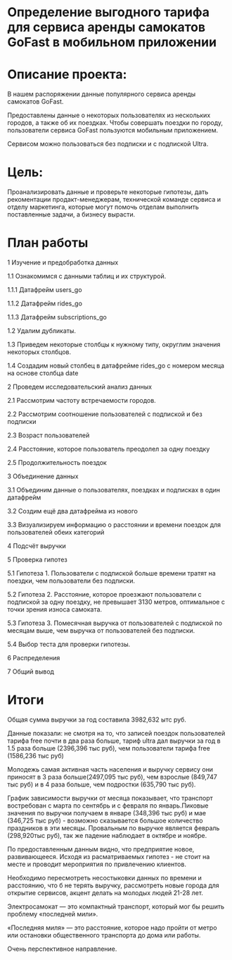 #  Определение выгодного тарифа для сервиса аренды самокатов GoFast в мобильном приложении
# Описание проекта:
В нашем распоряжении данные популярного сервиса аренды самокатов GoFast.

Предоставлены данные о некоторых пользователях из нескольких городов, а также об их поездках. Чтобы совершать поездки по городу, пользователи сервиса GoFast пользуются мобильным приложением.

Сервисом можно пользоваться без подписки и с подпиской Ultra.

# Цель:
Проанализировать данные и проверьте некоторые гипотезы, дать рекоментации продакт-менеджерам, технической команде сервиса и отделу маркетинга, которые могут помочь отделам выполнить поставленные задачи, а бизнесу вырасти.

# План работы

1  Изучение и предобработка данных

1.1  Ознакомимся с данными таблиц и их структурой.

1.1.1  Датафрейм users_go

1.1.2  Датафрейм rides_go

1.1.3  Датафрейм subscriptions_go

1.2  Удалим дубликаты.

1.3  Приведем некоторые столбцы к нужному типу, округлим значения некоторых столбцов.

1.4  Создадим новый столбец в датафрейме rides_go с номером месяца на основе столбца date

2  Проведем исследовательский анализ данных

2.1  Рассмотрим частоту встречаемости городов.

2.2  Рассмотрим соотношение пользователей с подпиской и без подписки

2.3  Возраст пользователей

2.4  Расстояние, которое пользователь преодолел за одну поездку

2.5  Продолжительность поездок

3  Объединение данных

3.1  Объединим данные о пользователях, поездках и подписках в один датафрейм

3.2  Создим ещё два датафрейма из нового

3.3  Визуализируем информацию о расстоянии и времени поездок для пользователей обеих категорий

4  Подсчёт выручки

5  Проверка гипотез

5.1  Гипотеза 1. Пользователи с подпиской больше времени тратят на поездки, чем пользователи без подписки.

5.2  Гипотеза 2. Расстояние, которое проезжают пользователи с подпиской за одну поездку, не превышает 3130 метров, оптимальное с точки зрения износа самоката.

5.3  Гипотеза 3. Помесячная выручка от пользователей с подпиской по месяцам выше, чем выручка от пользователей без подписки.

5.4  Выбор теста для проверки гипотезы.

6  Распределения

7  Общий вывод

# Итоги

Общая сумма выручки за год составила 3982,632 ытс руб.

Данные показали: не смотря на то, что записей поездок пользователей тарифа free почти в два раза больше, тариф ultra дал выручки за год в 1.5 раза больше (2396,396 тыс руб), чем пользователи тарифа free (1586,236 тыс руб)

Молодежь самая активная часть населения и выручку сервису они приносят в 3 раза больше(2497,095 тыс руб), чем взрослые (849,747 тыс руб) и в 4 раза больше, чем подростки (635,790 тыс руб).

График зависимости выручки от месяца показывает, что транспорт востребован с марта по сентябрь и с февраля по январь.Пиковые значения по выручки получаем в январе (348,396 тыс руб) и мае (346,725 тыс руб) - возможно сказывается большое количество праздников в эти месяцы. Провальным по выручке является февраль (298,920тыс руб), так же падение наблюдает в октябре и ноябре.

По предоставленным данным видно, что предприятие новое, развивающееся. Исходя из расматриваемых гипотез - не стоит на месте и проводит мероприятия по привлечению клиентов.

Необходимо пересмотреть несостыковки данных по времени и расстоянию, что б не терять выручку, рассмотреть новые города для открытие сервисов, акцент делать на молодых людей 21-28 лет.

Электросамокат ― это компактный транспорт, который мог бы решить проблему «последней мили».

«Последняя миля» ― это расстояние, которое надо пройти от метро или остановки общественного транспорта до дома или работы.

Очень перспективное направление.
